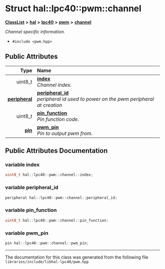 

# Struct hal::lpc40::pwm::channel



[**ClassList**](annotated.md) **>** [**hal**](namespacehal.md) **>** [**lpc40**](namespacehal_1_1lpc40.md) **>** [**pwm**](classhal_1_1lpc40_1_1pwm.md) **>** [**channel**](structhal_1_1lpc40_1_1pwm_1_1channel.md)



_Channel specific information._ 

* `#include <pwm.hpp>`





















## Public Attributes

| Type | Name |
| ---: | :--- |
|  uint8\_t | [**index**](#variable-index)  <br>_Channel index._  |
|  [**peripheral**](namespacehal_1_1lpc40.md#enum-peripheral) | [**peripheral\_id**](#variable-peripheral_id)  <br>_peripheral id used to power on the pwm peripheral at creation_  |
|  uint8\_t | [**pin\_function**](#variable-pin_function)  <br>_Pin function code._  |
|  [**pin**](classhal_1_1lpc40_1_1pin.md) | [**pwm\_pin**](#variable-pwm_pin)  <br>_Pin to output pwm from._  |












































## Public Attributes Documentation




### variable index 

```C++
uint8_t hal::lpc40::pwm::channel::index;
```






### variable peripheral\_id 

```C++
peripheral hal::lpc40::pwm::channel::peripheral_id;
```






### variable pin\_function 

```C++
uint8_t hal::lpc40::pwm::channel::pin_function;
```






### variable pwm\_pin 

```C++
pin hal::lpc40::pwm::channel::pwm_pin;
```




------------------------------
The documentation for this class was generated from the following file `libraries/include/libhal-lpc40/pwm.hpp`

